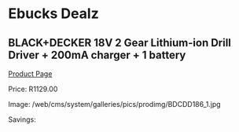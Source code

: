 
# Ebucks Dealz
## BLACK+DECKER 18V 2 Gear Lithium-ion Drill Driver + 200mA charger + 1 battery
[Product Page](https://www.ebucks.com/web/shop/productSelected.do?prodId=1010883727&catId=717324798)

Price: R1129.00

Image: /web/cms/system/galleries/pics/prodimg/BDCDD186_1.jpg

Savings: 


	